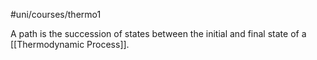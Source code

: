 #uni/courses/thermo1 

A path is the succession of states between the initial and final state of a [[Thermodynamic Process]].

